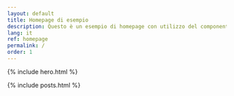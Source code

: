```yaml
---
layout: default
title: Homepage di esempio
description: Questo è un esempio di homepage con utilizzo del componente "hero"
lang: it
ref: homepage
permalink: /
order: 1
---
```


{% include hero.html %}

<main class="container my-4" markdown="1">

{% include posts.html %}

</main>

